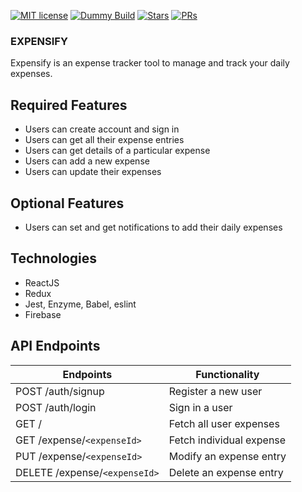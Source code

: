 [![MIT license](http://img.shields.io/badge/license-MIT-brightgreen.svg)](http://opensource.org/licenses/MIT)
[![Dummy Build](https://img.shields.io/badge/build-passing-green.svg)]()
[![Stars](https://img.shields.io/badge/Stars-7-orange.svg)]()
[![PRs](https://img.shields.io/badge/PRs-soon-brightgreen.svg)]()

### EXPENSIFY 
Expensify is an expense tracker tool to manage and track your daily expenses.

## Required Features

* Users can create account and sign in 
* Users can get all their expense entries
* Users can get details of a  particular expense
* Users can add a new expense
* Users can update their expenses

## Optional Features
* Users can set and get notifications to add their daily expenses

## Technologies 
* ReactJS
* Redux
* Jest, Enzyme, Babel, eslint
* Firebase

## API Endpoints
Endpoints | Functionality
------------ | -------------
POST /auth/signup | Register a new user
POST /auth/login | Sign in a user
GET / | Fetch all user expenses
GET /expense/`<expenseId>`| Fetch individual expense
PUT /expense/`<expenseId>` | Modify an expense entry
DELETE /expense/`<expenseId>` | Delete an expense entry

